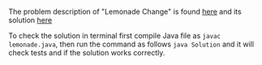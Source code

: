 The problem description of "Lemonade Change" is found [here](https://github.com/problems/lemonade-change) and its solution [here](https://github.com/aurimas13/Solutions-To-Problems/blob/main/LeetCode/Java%20Solutions/Lemonade%20Change/lemonade.java)

To check the solution in terminal first compile Java file as `javac lemonade.java`, then run the command as follows `java Solution` and it will check tests and if the solution works correctly.
